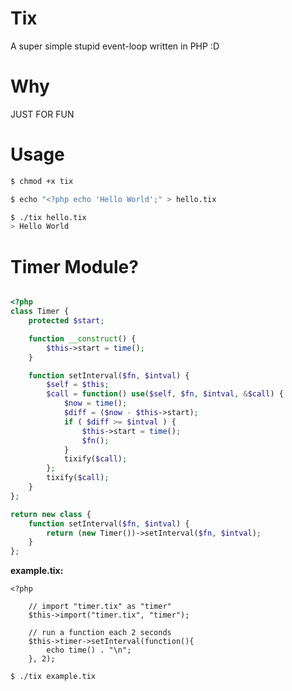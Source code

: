 Tix
====
A super simple stupid event-loop written in PHP :D

Why
===
JUST FOR FUN

Usage
=====

```bash
$ chmod +x tix

$ echo "<?php echo 'Hello World';" > hello.tix

$ ./tix hello.tix
> Hello World
```

Timer Module?
=============
```php

<?php
class Timer {
    protected $start;

    function __construct() {
        $this->start = time();
    }

    function setInterval($fn, $intval) {
        $self = $this;
        $call = function() use($self, $fn, $intval, &$call) {
            $now = time();
            $diff = ($now - $this->start);
            if ( $diff >= $intval ) {
                $this->start = time();
                $fn();
            }
            tixify($call);
        };
        tixify($call);
    }
};

return new class {
    function setInterval($fn, $intval) {
        return (new Timer())->setInterval($fn, $intval);
    }
};
```

**example.tix:**
```
<?php

    // import "timer.tix" as "timer"
    $this->import("timer.tix", "timer");

    // run a function each 2 seconds
    $this->timer->setInterval(function(){
        echo time() . "\n";
    }, 2);
```

```bash
$ ./tix example.tix
```